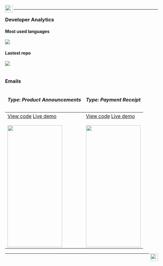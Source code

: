 <img src="https://williamgregorio.github.io/assets/logo.png" width="25" height="25" align="left"/>
<hr>


<div>
  <h3>Developer Analytics</h3>
      <div>
        <h4>Most used languages</h4>
        <img align="center" src="https://github-readme-stats.vercel.app/api/top-langs/?username=williamgregorio&layout=pie&hide_title=true&langs_count=7" />
      </div>
      <div>
        <h4>Lastest repo</h4>
        <a href="https://github.com/williamgregorio/liberpdf" target="_blank" ><img align="center" src="https://github-readme-stats.vercel.app/api/pin/?username=williamgregorio&repo=liberpdf" /></a>
      </div>
</div>
<br>
<div>
  <h3>Emails</h3>
  <table>
    <thead>
      <tr>
        <td><h5>Type: Product Announcements</h5></td>
        <td><h5>Type: Payment Receipt</h5></td>
      </tr>
    </thead>
    <tbody>
      <tr>
        <td>
          <div>
            <div>
              <a href="https://github.com/williamgregorio/williamgregorio.github.io/blob/main/emails/katz-promotional-product-announcement.html">View code</a>
              <a href="https://williamgregorio.github.io/emails/katz-promotional-product-announcement.html">Live demo</a>
            </div>
            <br>
            <a href="https://williamgregorio.github.io/emails/katz-promotional-product-announcement.html"><img src="https://williamgregorio.github.io/assets/katz-newsletter-portfolio.png" height="400" width="180" /></a>
          </div>
        </td>
          <td>
          <div>
            <div>
              <a href="https://github.com/williamgregorio/williamgregorio.github.io/blob/main/emails/stripe-transactional-payment-receipt.html">View code</a>
              <a href="https://williamgregorio.github.io/assets/stripe-first-transaction.png">Live demo</a>
            </div>
            <br>
            <a href="https://williamgregorio.github.io/emails/stripe-transactional-payment-receipt.html"><img src="https://williamgregorio.github.io/assets/stripe-first-transaction.png"  height="400" width="180"/></a>
          </div>
        </td>
      </tr>
    </tbody>
  </table>
</div>

<img src="https://williamgregorio.github.io/assets/logo.png" width="25" height="25" align="right"/>
<hr>

